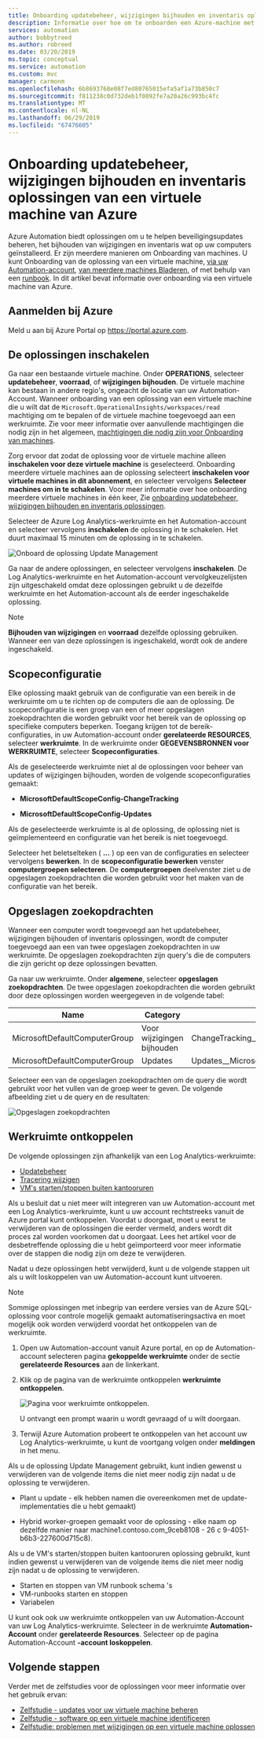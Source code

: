 ```yaml
---
title: Onboarding updatebeheer, wijzigingen bijhouden en inventaris oplossingen van een Azure-VM
description: Informatie over hoe om te onboarden een Azure-machine met updatebeheer, wijzigingen bijhouden en inventaris oplossingen die deel uitmaken van Azure Automation.
services: automation
author: bobbytreed
ms.author: robreed
ms.date: 03/20/2019
ms.topic: conceptual
ms.service: automation
ms.custom: mvc
manager: carmonm
ms.openlocfilehash: 6b8693768e08f7ed80765015efa5af1a73b850c7
ms.sourcegitcommit: f811238c0d732deb1f0892fe7a20a26c993bc4fc
ms.translationtype: MT
ms.contentlocale: nl-NL
ms.lasthandoff: 06/29/2019
ms.locfileid: "67476605"
---
```

# <a name="onboard-update-management-change-tracking-and-inventory-solutions-from-an-azure-virtual-machine"></a>Onboarding updatebeheer, wijzigingen bijhouden en inventaris oplossingen van een virtuele machine van Azure

Azure Automation biedt oplossingen om u te helpen beveiligingsupdates beheren, het bijhouden van wijzigingen en inventaris wat op uw computers geïnstalleerd. Er zijn meerdere manieren om Onboarding van machines. U kunt Onboarding van de oplossing van een virtuele machine, [via uw Automation-account](automation-onboard-solutions-from-automation-account.md), [van meerdere machines Bladeren](automation-onboard-solutions-from-browse.md), of met behulp van een [runbook](automation-onboard-solutions.md). In dit artikel bevat informatie over onboarding via een virtuele machine van Azure.

## <a name="sign-in-to-azure"></a>Aanmelden bij Azure

Meld u aan bij Azure Portal op https://portal.azure.com.

## <a name="enable-the-solutions"></a>De oplossingen inschakelen

Ga naar een bestaande virtuele machine. Onder **OPERATIONS**, selecteer **updatebeheer**, **voorraad**, of **wijzigingen bijhouden**. De virtuele machine kan bestaan in andere regio's, ongeacht de locatie van uw Automation-Account. Wanneer onboarding van een oplossing van een virtuele machine die u wilt dat de `Microsoft.OperationalInsights/workspaces/read` machtiging om te bepalen of de virtuele machine toegevoegd aan een werkruimte. Zie voor meer informatie over aanvullende machtigingen die nodig zijn in het algemeen, [machtigingen die nodig zijn voor Onboarding van machines](automation-role-based-access-control.md#onboarding).

Zorg ervoor dat zodat de oplossing voor de virtuele machine alleen **inschakelen voor deze virtuele machine** is geselecteerd. Onboarding meerdere virtuele machines aan de oplossing selecteert **inschakelen voor virtuele machines in dit abonnement**, en selecteer vervolgens **Selecteer machines om in te schakelen**. Voor meer informatie over hoe onboarding meerdere virtuele machines in één keer, Zie [onboarding updatebeheer, wijzigingen bijhouden en inventaris oplossingen](automation-onboard-solutions-from-automation-account.md).

Selecteer de Azure Log Analytics-werkruimte en het Automation-account en selecteer vervolgens **inschakelen** de oplossing in te schakelen. Het duurt maximaal 15 minuten om de oplossing in te schakelen.

![Onboard de oplossing Update Management](media/automation-onboard-solutions-from-vm/onboard-solution.png)

Ga naar de andere oplossingen, en selecteer vervolgens **inschakelen**. De Log Analytics-werkruimte en het Automation-account vervolgkeuzelijsten zijn uitgeschakeld omdat deze oplossingen gebruikt u de dezelfde werkruimte en het Automation-account als de eerder ingeschakelde oplossing.

> [!NOTE]
> **Bijhouden van wijzigingen** en **voorraad** dezelfde oplossing gebruiken. Wanneer een van deze oplossingen is ingeschakeld, wordt ook de andere ingeschakeld.

## <a name="scope-configuration"></a>Scopeconfiguratie

Elke oplossing maakt gebruik van de configuratie van een bereik in de werkruimte om u te richten op de computers die aan de oplossing. De scopeconfiguratie is een groep van een of meer opgeslagen zoekopdrachten die worden gebruikt voor het bereik van de oplossing op specifieke computers beperken. Toegang krijgen tot de bereik-configuraties, in uw Automation-account onder **gerelateerde RESOURCES**, selecteer **werkruimte**. In de werkruimte onder **GEGEVENSBRONNEN voor WERKRUIMTE**, selecteer **Scopeconfiguraties**.

Als de geselecteerde werkruimte niet al de oplossingen voor beheer van updates of wijzigingen bijhouden, worden de volgende scopeconfiguraties gemaakt:

* **MicrosoftDefaultScopeConfig-ChangeTracking**

* **MicrosoftDefaultScopeConfig-Updates**

Als de geselecteerde werkruimte is al de oplossing, de oplossing niet is geïmplementeerd en configuratie van het bereik is niet toegevoegd.

Selecteer het beletselteken ( **...** ) op een van de configuraties en selecteer vervolgens **bewerken**. In de **scopeconfiguratie bewerken** venster **computergroepen selecteren**. De **computergroepen** deelvenster ziet u de opgeslagen zoekopdrachten die worden gebruikt voor het maken van de configuratie van het bereik.

## <a name="saved-searches"></a>Opgeslagen zoekopdrachten

Wanneer een computer wordt toegevoegd aan het updatebeheer, wijzigingen bijhouden of inventaris oplossingen, wordt de computer toegevoegd aan een van twee opgeslagen zoekopdrachten in uw werkruimte. De opgeslagen zoekopdrachten zijn query's die de computers die zijn gericht op deze oplossingen bevatten.

Ga naar uw werkruimte. Onder **algemene**, selecteer **opgeslagen zoekopdrachten**. De twee opgeslagen zoekopdrachten die worden gebruikt door deze oplossingen worden weergegeven in de volgende tabel:

|Name     |Category  |Alias  |
|---------|---------|---------|
|MicrosoftDefaultComputerGroup     |  Voor wijzigingen bijhouden       | ChangeTracking__MicrosoftDefaultComputerGroup        |
|MicrosoftDefaultComputerGroup     | Updates        | Updates__MicrosoftDefaultComputerGroup         |

Selecteer een van de opgeslagen zoekopdrachten om de query die wordt gebruikt voor het vullen van de groep weer te geven. De volgende afbeelding ziet u de query en de resultaten:

![Opgeslagen zoekopdrachten](media/automation-onboard-solutions-from-vm/logsearch.png)

## <a name="unlink-workspace"></a>Werkruimte ontkoppelen

De volgende oplossingen zijn afhankelijk van een Log Analytics-werkruimte:

* [Updatebeheer](automation-update-management.md)
* [Tracering wijzigen](automation-change-tracking.md)
* [VM's starten/stoppen buiten kantooruren](automation-solution-vm-management.md)

Als u besluit dat u niet meer wilt integreren van uw Automation-account met een Log Analytics-werkruimte, kunt u uw account rechtstreeks vanuit de Azure portal kunt ontkoppelen.  Voordat u doorgaat, moet u eerst te verwijderen van de oplossingen die eerder vermeld, anders wordt dit proces zal worden voorkomen dat u doorgaat. Lees het artikel voor de desbetreffende oplossing die u hebt geïmporteerd voor meer informatie over de stappen die nodig zijn om deze te verwijderen.

Nadat u deze oplossingen hebt verwijderd, kunt u de volgende stappen uit als u wilt loskoppelen van uw Automation-account kunt uitvoeren.

> [!NOTE]
> Sommige oplossingen met inbegrip van eerdere versies van de Azure SQL-oplossing voor controle mogelijk gemaakt automatiseringsactiva en moet mogelijk ook worden verwijderd voordat het ontkoppelen van de werkruimte.

1. Open uw Automation-account vanuit Azure portal, en op de Automation-account selecteren pagina **gekoppelde werkruimte** onder de sectie **gerelateerde Resources** aan de linkerkant.

2. Klik op de pagina van de werkruimte ontkoppelen **werkruimte ontkoppelen**.

   ![Pagina voor werkruimte ontkoppelen](media/automation-onboard-solutions-from-vm/automation-unlink-workspace-blade.png).

   U ontvangt een prompt waarin u wordt gevraagd of u wilt doorgaan.

3. Terwijl Azure Automation probeert te ontkoppelen van het account uw Log Analytics-werkruimte, u kunt de voortgang volgen onder **meldingen** in het menu.

Als u de oplossing Update Management gebruikt, kunt indien gewenst u verwijderen van de volgende items die niet meer nodig zijn nadat u de oplossing te verwijderen.

* Plant u update - elk hebben namen die overeenkomen met de update-implementaties die u hebt gemaakt)

* Hybrid worker-groepen gemaakt voor de oplossing - elke naam op dezelfde manier naar machine1.contoso.com_9ceb8108 - 26 c 9-4051-b6b3-227600d715c8).

Als u de VM's starten/stoppen buiten kantooruren oplossing gebruikt, kunt indien gewenst u verwijderen van de volgende items die niet meer nodig zijn nadat u de oplossing te verwijderen.

* Starten en stoppen van VM runbook schema 's
* VM-runbooks starten en stoppen
* Variabelen

U kunt ook ook uw werkruimte ontkoppelen van uw Automation-Account van uw Log Analytics-werkruimte. Selecteer in de werkruimte **Automation-Account** onder **gerelateerde Resources**. Selecteer op de pagina Automation-Account **-account loskoppelen**.

## <a name="next-steps"></a>Volgende stappen

Verder met de zelfstudies voor de oplossingen voor meer informatie over het gebruik ervan:

* [Zelfstudie - updates voor uw virtuele machine beheren](automation-tutorial-update-management.md)
* [Zelfstudie - software op een virtuele machine identificeren](automation-tutorial-installed-software.md)
* [Zelfstudie: problemen met wijzigingen op een virtuele machine oplossen](automation-tutorial-troubleshoot-changes.md)
